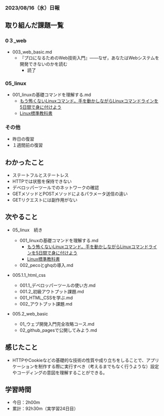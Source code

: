### 2023/08/16（水）日報

## 取り組んだ課題一覧

### 0３_web
  - 003_web_basic.md
    - 『プロになるためのWeb技術入門』――なぜ，あなたはWebシステムを開発できないのかを読む
      - 読了
### 05_linux
  - 001_linuxの基礎コマンドを理解する.md
    - [もう怖くないLinuxコマンド。手を動かしながらLinuxコマンドラインを5日間で身に付けよう](https://www.udemy.com/course/unscared_linux/)
    - [Linux標準教科書](https://linuc.org/textbooks/linux/)


### その他
- 昨日の復習
- １週間前の復習

## わかったこと
- ステートフルとステートレス
- HTTPでは状態を保持できない
- デベロッパーツールでのネットワークの確認
- GETメソッドとPOSTメソッドによるパラメータ送信の違い
- GETリクエストには副作用がない

## 次やること
- 05_linux　続き
  - 001_linuxの基礎コマンドを理解する.md
    - [もう怖くないLinuxコマンド。手を動かしながらLinuxコマンドラインを5日間で身に付けよう](https://www.udemy.com/course/unscared_linux/)
    - [Linux標準教科書](https://linuc.org/textbooks/linux/)
  - 002_pecoとghqの導入.md

- 005.1.1_html_css
  - 001.1_デベロッパーツールの使い方.md
  - 001.2_初級アウトプット課題.md
  - 001_HTML_CSSを学ぶ.md
  - 002_アウトプット課題.md
- 005.2_web_basic
  - 01_ウェブ開発入門完全攻略コース.md
  - 02_github_pagesで公開してみよう.md

## 感じたこと
- HTTPやCookieなどの基礎的な技術の性質や成り立ちをしることで、アプリケーションを制作する際に実行すべき（考えるまでもなく行うような）設定やコーディングの意図を理解することができる。

## 学習時間
- 今日：2h00m
- 累計：92h30m（実学習24日目）

